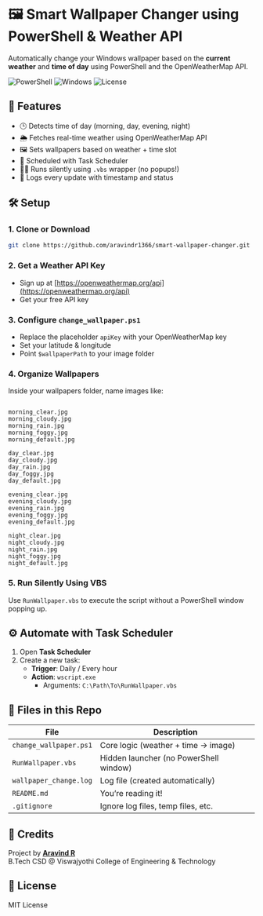 # 🖼️ Smart Wallpaper Changer using PowerShell & Weather API

Automatically change your Windows wallpaper based on the **current weather** and **time of day** using PowerShell and the OpenWeatherMap API.

![PowerShell](https://img.shields.io/badge/built%20with-powershell-blue)
![Windows](https://img.shields.io/badge/os-windows-informational)
![License](https://img.shields.io/badge/license-MIT-green)

## 📌 Features

- 🕒 Detects time of day (morning, day, evening, night)
- 🌦 Fetches real-time weather using OpenWeatherMap API
- 🖼 Sets wallpapers based on weather + time slot
- 🔁 Scheduled with Task Scheduler
- 🧙‍♂️ Runs silently using `.vbs` wrapper (no popups!)
- 📄 Logs every update with timestamp and status

## 🛠 Setup

### 1. Clone or Download
```bash
git clone https://github.com/aravindr1366/smart-wallpaper-changer.git
```

### 2. Get a Weather API Key
- Sign up at [https://openweathermap.org/api](https://openweathermap.org/api)
- Get your free API key

### 3. Configure `change_wallpaper.ps1`
- Replace the placeholder `apiKey` with your OpenWeatherMap key
- Set your latitude & longitude
- Point `$wallpaperPath` to your image folder

### 4. Organize Wallpapers
Inside your wallpapers folder, name images like:

```

morning_clear.jpg
morning_cloudy.jpg
morning_rain.jpg
morning_foggy.jpg
morning_default.jpg

day_clear.jpg
day_cloudy.jpg
day_rain.jpg
day_foggy.jpg
day_default.jpg

evening_clear.jpg
evening_cloudy.jpg
evening_rain.jpg
evening_foggy.jpg
evening_default.jpg

night_clear.jpg
night_cloudy.jpg
night_rain.jpg
night_foggy.jpg
night_default.jpg

```

### 5. Run Silently Using VBS
Use `RunWallpaper.vbs` to execute the script without a PowerShell window popping up.

## ⚙️ Automate with Task Scheduler

1. Open **Task Scheduler**
2. Create a new task:
   - **Trigger**: Daily / Every hour
   - **Action**: `wscript.exe`  
     - Arguments: `C:\Path\To\RunWallpaper.vbs`

## 📁 Files in this Repo

| File | Description |
|------|-------------|
| `change_wallpaper.ps1` | Core logic (weather + time → image) |
| `RunWallpaper.vbs` | Hidden launcher (no PowerShell window) |
| `wallpaper_change.log` | Log file (created automatically) |
| `README.md` | You’re reading it! |
| `.gitignore` | Ignore log files, temp files, etc. |

## 🧠 Credits

Project by **[Aravind R](https://github.com/aravindr1366)**  
B.Tech CSD @ Viswajyothi College of Engineering & Technology

## 📄 License

MIT License

